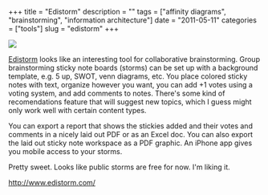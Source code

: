 +++
title = "Edistorm"
description = ""
tags = ["affinity diagrams", "brainstorming", "information architecture"]
date = "2011-05-11"
categories = ["tools"]
slug = "edistorm"
+++


<div class="tool-screenshot mb1"><a href="http://www.edistorm.com/"><img id="bluga-thumbnail-2783" class="bluga-thumbnail custom" src="http://media.konigi.com/bluga/
wt5230c609a4091_custom.jpg"/></a></div><p><a href="http://www.edistorm.com/">Edistorm</a> looks like an interesting tool for collaborative brainstorming. Group brainstorming sticky note boards (storms) can be set up with a background template, e.g. 5 up, SWOT, venn diagrams, etc. You place colored sticky notes with text, organize however you want,  you can add +1 votes using a voting system, and add comments to notes. There's some kind of recomendations feature that will suggest new topics, which I guess might only work well with certain content types.</p>

<p>You can export a report that shows the stickies added and their votes and comments in a nicely laid out PDF or as an Excel doc. You can also export the laid out sticky note workspace as a PDF graphic. An iPhone app gives you mobile access to your storms.</p>

<p>Pretty sweet. Looks like public storms are free for now. I'm liking it.</p>

  
<p><a href="http://www.edistorm.com/">http://www.edistorm.com/</a></p>
      
